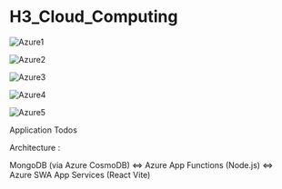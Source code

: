 # H3_Cloud_Computing

![Azure1](https://github.com/Ayoub-Moutaouakil/H3_Cloud_Computing/assets/73231595/0fb38cb1-c119-466b-98f8-6ac5bb08277f)

![Azure2](https://github.com/Ayoub-Moutaouakil/H3_Cloud_Computing/assets/73231595/ad921e58-9f23-445a-aa1d-b1670d90f30f)

![Azure3](https://github.com/Ayoub-Moutaouakil/H3_Cloud_Computing/assets/73231595/c6adabe4-0101-4599-a894-95d90141e350)

![Azure4](https://github.com/Ayoub-Moutaouakil/H3_Cloud_Computing/assets/73231595/e7e7347f-3caa-4752-8029-06575757792f)

![Azure5](https://github.com/Ayoub-Moutaouakil/H3_Cloud_Computing/assets/73231595/f5e03db2-5288-49b2-a561-8fc79a2856f9)

Application Todos

Architecture : 

MongoDB (via Azure CosmoDB) <=> Azure App Functions (Node.js) <=> Azure SWA App Services (React Vite)

